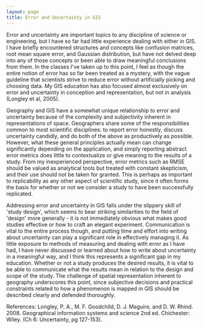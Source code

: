 ```yaml
---
layout: page
title: Error and Uncertainty in GIS
---
```


Error and uncertainty are important topics to any discipline of science or engineering, but I have so far had little experience dealing with either in GIS. I have briefly encountered structures and concepts like confusion matrices, root mean square error, and Gaussian distribution, but have not delved deep into any of those concepts or been able to draw meaningful conclusions from them. In the classes I've taken up to this point, I feel as though the entire notion of error has so far been treated as a mystery, with the vague guideline that scientists strive to reduce error without artificially picking and choosing data. My GIS education has also focused almost exclusively on error and uncertainty in conception and representation, but not in analysis (Longley et al, 2005).

Geography and GIS have a somewhat unique relationship to error and uncertainty because of the complexity and subjectivity inherent in representations of space. Geographers share some of the responsibilities common to most scientific disciplines: to report error honestly, discuss uncertainty candidly, and do both of the above as productively as possible. However, what these general principles actually mean can change significantly depending on the application, and simply reporting abstract error metrics does little to contextualize or give meaning to the results of a study. From my inexperienced perspective, error metrics such as RMSE should be valued as analytical tools but treated with constant skepticism, and their use should not be taken for granted. This is perhaps as important to replicability as any other aspect of scientific study, since it often forms the basis for whether or not we consider a study to have been successfully replicated.

Addressing error and uncertainty in GIS falls under the slippery skill of 'study design', which seems to bear striking similarities to the field of 'design' more generally - it is not immediately obvious what makes good studies effective or how to craft an elegant experiment. Communication is vital to the entire process though, and putting time and effort into writing about uncertainty can play a significant role in effectively managing it. As little exposure to methods of measuring and dealing with error as I have had, I have never discussed or learned about how to write about uncertainty in a meaningful way, and I think this represents a significant gap in my education. Whether or not a study produces the desired results, it is vital to be able to communicate what the results mean in relation to the design and scope of the study. The challenge of spatial representation inherent to geography underscores this point, since subjective decisions and practical constraints related to how a phenomenon is mapped in GIS should be described clearly and defended thoroughly.


References:
Longley, P. A., M. F. Goodchild, D. J. Maguire, and D. W. Rhind. 2008. Geographical information systems and science 2nd ed. Chichester: Wiley. (Ch 6: Uncertainty, pg 127-153).
